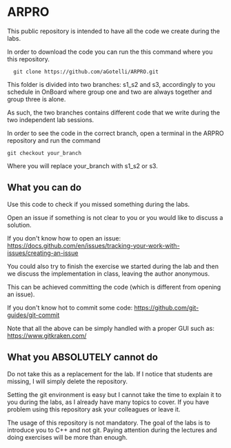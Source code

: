 # ARPRO

This public repository is intended to have all the code we create during the labs.

In order to download the code you can run the this command where you this repository.

      git clone https://github.com/aGotelli/ARPRO.git

This folder is divided into two branches: s1_s2 and s3, accordingly to you schedule in OnBoard where group one and two are always together and group three is alone.

As such, the two branches contains different code that we write during the two independent lab sessions.

In order to see the code in the correct branch, open a terminal in the ARPRO repository and run the command

    git checkout your_branch

Where you will replace your_branch with s1_s2 or s3.


## What you can do

Use this code to check if you missed something during the labs.

Open an issue if something is not clear to you or you would like to discuss a solution.

If you don't know how to open an issue: https://docs.github.com/en/issues/tracking-your-work-with-issues/creating-an-issue

You could also try to finish the exercise we started during the lab and then we discuss the implementation in class, leaving the author anonymous.

This can be achieved committing the code (which is different from opening an issue).

If you don't know hot to commit some code:
https://github.com/git-guides/git-commit

Note that all the above can be simply handled with a proper GUI such as: https://www.gitkraken.com/

## What you ABSOLUTELY cannot do

Do not take this as a replacement for the lab. If I notice that students are missing, I will simply delete the repository.

Setting the git environment is easy but I cannot take the time to explain it to you during the labs, as I already have many topics to cover. If you have problem using this repository ask your colleagues or leave it.

The usage of this repository is not mandatory. The goal of the labs is to introduce you to C++ and not git. Paying attention during the lectures and doing exercises will be more than enough.
